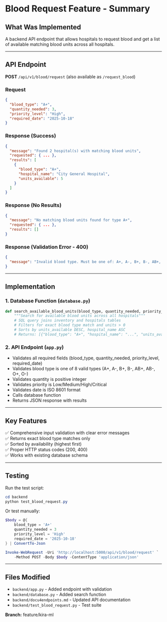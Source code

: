 # Blood Request Feature - Summary

## What Was Implemented

A backend API endpoint that allows hospitals to request blood and get a list of available matching blood units across all hospitals.

---

## API Endpoint

**POST** `/api/v1/blood/request` (also available as `/request_blood`)

### Request
```json
{
  "blood_type": "A+",
  "quantity_needed": 3,
  "priority_level": "High",
  "required_date": "2025-10-18"
}
```

### Response (Success)
```json
{
  "message": "Found 2 hospital(s) with matching blood units",
  "requested": { ... },
  "results": [
    {
      "blood_type": "A+",
      "hospital_name": "City General Hospital",
      "units_available": 5
    }
  ]
}
```

### Response (No Results)
```json
{
  "message": "No matching blood units found for type A+",
  "requested": { ... },
  "results": []
}
```

### Response (Validation Error - 400)
```json
{
  "message": "Invalid blood type. Must be one of: A+, A-, B+, B-, AB+, AB-, O+, O-"
}
```

---

## Implementation

### 1. Database Function (`database.py`)
```python
def search_available_blood_units(blood_type, quantity_needed, priority_level):
    """Search for available blood units across all hospitals"""
    # SQL query joins inventory and hospitals tables
    # Filters for exact blood type match and units > 0
    # Sorts by units_available DESC, hospital_name ASC
    # Returns: [{"blood_type": "A+", "hospital_name": "...", "units_available": 5}]
```

### 2. API Endpoint (`app.py`)
- Validates all required fields (blood_type, quantity_needed, priority_level, required_date)
- Validates blood type is one of 8 valid types (A+, A-, B+, B-, AB+, AB-, O+, O-)
- Validates quantity is positive integer
- Validates priority is Low/Medium/High/Critical
- Validates date is ISO 8601 format
- Calls database function
- Returns JSON response with results

---

## Key Features

✅ Comprehensive input validation with clear error messages  
✅ Returns exact blood type matches only  
✅ Sorted by availability (highest first)  
✅ Proper HTTP status codes (200, 400)  
✅ Works with existing database schema  

---

## Testing

Run the test script:
```powershell
cd backend
python test_blood_request.py
```

Or test manually:
```powershell
$body = @{
    blood_type = 'A+'
    quantity_needed = 3
    priority_level = 'High'
    required_date = '2025-10-18'
} | ConvertTo-Json

Invoke-WebRequest -Uri 'http://localhost:5000/api/v1/blood/request' `
    -Method POST -Body $body -ContentType 'application/json'
```

---

## Files Modified

- `backend/app.py` - Added endpoint with validation
- `backend/database.py` - Added search function
- `backend/docu4endpoints.md` - Updated API documentation
- `backend/test_blood_request.py` - Test suite

**Branch:** feature/kira-ml
